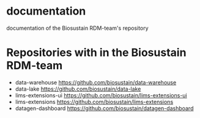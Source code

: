 # documentation
documentation of the Biosustain RDM-team's repository

# Repositories with in the Biosustain RDM-team

- data-warehouse https://github.com/biosustain/data-warehouse
- data-lake https://github.com/biosustain/data-lake
- lims-extensions-ui https://github.com/biosustain/lims-extensions-ui 
- lims-extensions https://github.com/biosustain/lims-extensions
- datagen-dashboard https://github.com/biosustain/datagen-dashboard

